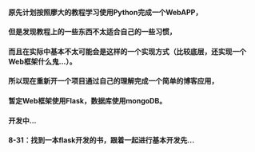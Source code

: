#### 原先计划按照廖大的教程学习使用Python完成一个WebAPP，
#### 但是发现教程上的一些东西不太适合自己的一些习惯，
#### 而且在实际中基本不太可能会是这样的一个实现方式（比较底层，还实现一个Web框架什么鬼...）。
#### 所以现在重新开一个项目通过自己的理解完成一个简单的博客应用，
#### 暂定Web框架使用Flask，数据库使用mongoDB。

#### 开发中...

#### 8-31：找到一本flask开发的书，跟着一起进行基本开发先...
